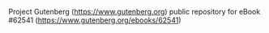 Project Gutenberg (https://www.gutenberg.org) public repository for eBook #62541 (https://www.gutenberg.org/ebooks/62541)
